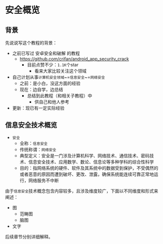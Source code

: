 # 安全概览

## 背景

先说说写这个教程的背景：

* 之前已写过 安卓安全和破解 的教程
  * https://github.com/crifan/android_app_security_crack
    * 目前点赞不少：`1.1K`个star
      * 看来大家比较关注这个领域
* 自己计划从事`计算机安全领域`~=`信息安全`~=`网络安全`
  * 之前：是小白，没这方面的经验
  * 现在：边自学，边总结
    * 总结到此教程（和相关子教程）中
      * 供自己和他人参考
* 更新：现已有一定实际经验

## 信息安全技术概览

* `安全`
  * 全称：`信息安全`
  * 传统称谓：`网络安全`
  * 典型定义：安全是一门涉及计算机科学、网络技术、通信技术、密码技术、信息安全技术、应用数学、数论、信息论等多种学科的综合性科学
  * 目的：指网络系统的硬件、软件及其系统中的数据受到保护，不受偶然的或者恶意的原因而遭到破坏、更改、泄露，确保系统能连续可靠正常地运行，网络服务不中断

由于`信息安全`技术概念包含内容较多，且涉及维度较广，下面以不同维度和形式来阐述：

* 图
  * 范畴图
  * 脑图
* 文字

后续章节分别详细解释。
